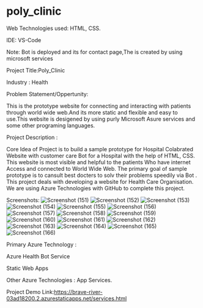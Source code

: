 # poly_clinic
Web Technologies used: HTML, CSS.

IDE: VS-Code

Note: Bot is deployed and its for contact page,The is created by using microsoft services

Project Title:Poly_Clinic

Industry : Health

Problem Statement/Oppertunity:

This is the prototype website for connecting and interacting with patients through world wide web.And its more static and flexible and easy to use.This website is desigened by using purly Microsoft  Asure services and some other programing languages. 

Project Description :

Core Idea of Project is to build a sample prototype for Hospital Colabrated Website with customer care Bot for a Hospital with the help of HTML, CSS. This website is most visible and helpful to the patients Who have internet Access and connected to World Wide Web. The primary goal of sample prototype is to cansult best docters to solv their problems  speedily via Bot . This project deals with developing a website for Health Care Organisation. We are using Azure Technologies with GitHub to complete this project.

Screenshots:
![Screenshot (151)](https://user-images.githubusercontent.com/115973707/214874916-5e3eb52b-5468-44d8-a22e-2a590f33945d.png)
![Screenshot (152)](https://user-images.githubusercontent.com/115973707/214874926-d9dd02b1-8b48-4151-8cd9-dbca74476847.png)
![Screenshot (153)](https://user-images.githubusercontent.com/115973707/214874933-2dd8ee8d-9888-4b75-a057-7b7160eb7e45.png)
![Screenshot (154)](https://user-images.githubusercontent.com/115973707/214874937-4053a621-f938-4844-ad2b-8f7121dfa647.png)
![Screenshot (155)](https://user-images.githubusercontent.com/115973707/214874947-2784a519-914b-4c77-9059-2086ea87eeff.png)
![Screenshot (156)](https://user-images.githubusercontent.com/115973707/214874950-5c4c3c59-a8eb-4334-a3cb-c739883bb4b6.png)
![Screenshot (157)](https://user-images.githubusercontent.com/115973707/214874952-f23753af-9354-40ee-b195-ad187ab1888b.png)
![Screenshot (158)](https://user-images.githubusercontent.com/115973707/214874960-2814699f-5014-442d-991a-18cb71ef354f.png)
![Screenshot (159)](https://user-images.githubusercontent.com/115973707/214874971-2bef59de-c7f0-4954-80ad-9de266d650f7.png)
![Screenshot (160)](https://user-images.githubusercontent.com/115973707/214874979-f4ab84eb-97b6-4319-8452-68193b5dbb64.png)
![Screenshot (161)](https://user-images.githubusercontent.com/115973707/214874988-fb59ded1-d9b5-4c14-b5c7-f4e89e56847a.png)
![Screenshot (162)](https://user-images.githubusercontent.com/115973707/214874993-7b9830c3-5eef-4879-951e-d887ccbfa335.png)
![Screenshot (163)](https://user-images.githubusercontent.com/115973707/214874997-e7a4f29a-d1a3-4dac-a19d-d183816ece77.png)
![Screenshot (164)](https://user-images.githubusercontent.com/115973707/214875000-4181295c-fd78-4d8e-9666-7fcd5a600ecc.png)
![Screenshot (165)](https://user-images.githubusercontent.com/115973707/214875003-9183175e-9647-4a8e-a7e6-7412c8e03855.png)
![Screenshot (166)](https://user-images.githubusercontent.com/115973707/214875007-dfde808c-c835-40d4-adf2-e0b7438f7a82.png)

Primary Azure Technology :

Azure Health Bot Service

Static Web Apps

Other Azure Technologies : App Services.

Project Demo Link:https://brave-river-03ad18200.2.azurestaticapps.net/services.html
